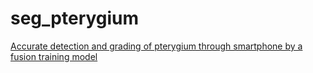 # seg_pterygium
[Accurate detection and grading of pterygium through smartphone by a fusion training model](https://bjo.bmj.com/content/early/2023/02/28/bjo-2022-322552)
